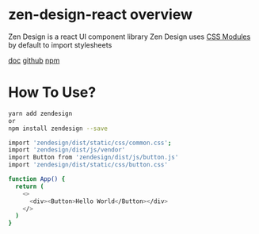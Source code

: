 # zen-design-react overview
Zen Design is a react UI component library
Zen Design uses [CSS Modules](https://github.com/css-modules/css-modules) by default to import stylesheets

<a href="https://zendesigner.appspot.com/">doc</a>
<a href="https://github.com/yanbai/zen-design-react">github</a>
<a href="https://www.npmjs.com/package/zendesign">npm</a>
# How To Use?
```bash
yarn add zendesign
or
npm install zendesign --save
```
```bash
import 'zendesign/dist/static/css/common.css';
import 'zendesign/dist/js/vendor'
import Button from 'zendesign/dist/js/button.js'
import 'zendesign/dist/static/css/button.css'
```

```bash
function App() {
  return (
    <>
      <div><Button>Hello World</Button></div>
    </>
  )
}
```
